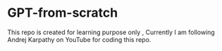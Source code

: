 # GPT-from-scratch
This repo is created for learning purpose only , Currently I am following Andrej Karpathy on YouTube for coding this repo.
